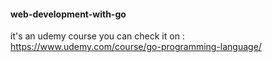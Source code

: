 #### web-development-with-go
it's an udemy course you can check it on : https://www.udemy.com/course/go-programming-language/
